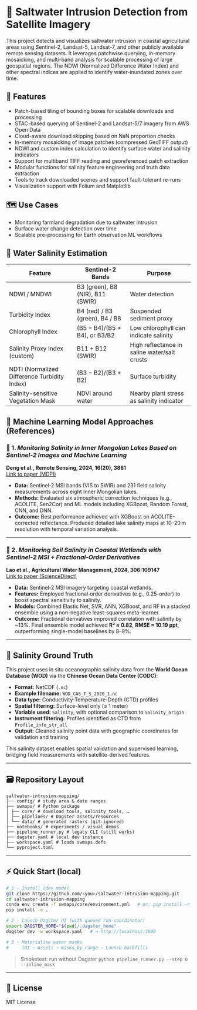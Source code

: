 # 🌊 Saltwater Intrusion Detection from Satellite Imagery

This project detects and visualizes saltwater intrusion in coastal agricultural areas using Sentinel-2, Landsat-5, Landsat-7, and other publicly available remote sensing datasets. It leverages patchwise querying, in-memory mosaicking, and multi-band analysis for scalable processing of large geospatial regions. The NDWI (Normalized Difference Water Index) and other spectral indices are applied to identify water-inundated zones over time.

## 🚀 Features
- Patch-based tiling of bounding boxes for scalable downloads and processing
- STAC-based querying of Sentinel-2 and Landsat-5/7 imagery from AWS Open Data
- Cloud-aware download skipping based on NaN proportion checks
- In-memory mosaicking of image patches (compressed GeoTIFF output)
- NDWI and custom index calculation to identify surface water and salinity indicators
- Support for multiband TIFF reading and georeferenced patch extraction
- Modular functions for salinity feature engineering and truth data extraction
- Tools to track downloaded scenes and support fault-tolerant re-runs
- Visualization support with Folium and Matplotlib

## 🗺️ Use Cases
- Monitoring farmland degradation due to saltwater intrusion
- Surface water change detection over time
- Scalable pre-processing for Earth observation ML workflows

## 🧂 Water Salinity Estimation
| **Feature**                      | **Sentinel-2 Bands**        | **Purpose**                                          |
|----------------------------------|------------------------------|------------------------------------------------------|
| NDWI / MNDWI                    | B3 (green), B8 (NIR), B11 (SWIR) | Water detection                                    |
| Turbidity Index                 | B4 (red) / B3 (green), B4 / B8 | Suspended sediment proxy                         |
| Chlorophyll Index              | (B5 − B4)/(B5 + B4), or B3/B2  | Low chlorophyll can indicate salinity              |
| Salinity Proxy Index (custom)  | B11 + B12 (SWIR)              | High reflectance in saline water/salt crusts       |
| NDTI (Normalized Difference Turbidity Index) | (B3 − B2)/(B3 + B2)   | Surface turbidity                                  |
| Salinity-sensitive Vegetation Mask | NDVI around water         | Nearby plant stress as salinity indicator          |

## 🤖 Machine Learning Model Approaches (References)
### 📘 1. *Monitoring Salinity in Inner Mongolian Lakes Based on Sentinel‑2 Images and Machine Learning*  
**Deng et al., Remote Sensing, 2024, 16(20), 3881**  
[Link to paper (MDPI)](https://www.mdpi.com/2072-4292/16/20/3881)

- **Data:** Sentinel‑2 MSI bands (VIS to SWIR) and 231 field salinity measurements across eight Inner Mongolian lakes.  
- **Methods:** Evaluated six atmospheric correction techniques (e.g., ACOLITE, Sen2Cor) and ML models including XGBoost, Random Forest, CNN, and DNN.  
- **Outcome:** Best performance achieved with XGBoost on ACOLITE-corrected reflectance. Produced detailed lake salinity maps at 10–20 m resolution with temporal variation analysis.

---

### 📘 2. *Monitoring Soil Salinity in Coastal Wetlands with Sentinel‑2 MSI + Fractional‑Order Derivatives*  
**Lao et al., Agricultural Water Management, 2024, 306:109147**  
[Link to paper (ScienceDirect)](https://doi.org/10.1016/j.agwat.2024.109147)

- **Data:** Sentinel‑2 MSI imagery targeting coastal wetlands.  
- **Features:** Employed fractional‑order derivatives (e.g., 0.25-order) to boost spectral sensitivity to salinity.  
- **Models:** Combined Elastic Net, SVR, ANN, XGBoost, and RF in a stacked ensemble using a non-negative least-squares meta-learner.  
- **Outcome:** Fractional derivatives improved correlation with salinity by ~13%. Final ensemble model achieved **R² ≈ 0.82**, **RMSE ≈ 10.19 ppt**, outperforming single-model baselines by 8–9%.

---

## 🎯 Salinity Ground Truth
This project uses in situ oceanographic salinity data from the **World Ocean Database (WOD)** via the **Chinese Ocean Data Center (CODC)**:

- **Format:** NetCDF (`.nc`)
- **Example filename:** `WOD_CAS_T_S_2020_1.nc`
- **Data type:** Conductivity-Temperature-Depth (CTD) profiles
- **Spatial filtering:** Surface-level only (≤ 1 meter)
- **Variable used:** `Salinity`, with optional comparison to `Salinity_origin`
- **Instrument filtering:** Profiles identified as CTD from `Profile_info_str_all`
- **Output:** Cleaned salinity point data with geographic coordinates for validation and training

This salinity dataset enables spatial validation and supervised learning, bridging field measurements with satellite-derived features.

---

## 🗃️ Repository Layout

```
saltwater-intrusion-mapping/
├── config/ # study area & date ranges
├── swmaps/ # Python package
│ ├── core/ # download_tools, salinity_tools, …
│ ├── pipelines/ # Dagster assets/resources
│ └── data/ # generated rasters (git-ignored)
├── notebooks/ # experiments / visual demos
├── pipeline_runner.py # legacy CLI (still works)
├── dagster.yaml # local dev instance
├── workspace.yaml # loads swmaps.defs
└── pyproject.toml
```

---

## ⚡ Quick Start (local)

```bash
# 1 · Install (dev mode)
git clone https://github.com/<you>/saltwater-intrusion-mapping.git
cd saltwater-intrusion-mapping
conda env create -f swmaps/core/environment.yml   # or: pip install -r requirements.txt
pip install -e .

# 2 · Launch Dagster UI (with queued run-coordinator)
export DAGSTER_HOME="$(pwd)/.dagster_home"
dagster dev -w workspace.yaml   # → http://localhost:3000

# 3 · Materialise water masks
#     (UI → Assets → masks_by_range → Launch backfill)
```
> Smoketest: run without Dagster
> `python pipeline_runner.py --step 0 --inline_mask`

---

## 📖 License

MIT License
